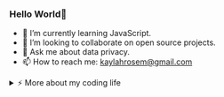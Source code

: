 ### Hello World👋



- 🌱 I’m currently learning JavaScript.
- 👯 I’m looking to collaborate on open source projects.
- 💬 Ask me about data privacy.
- 📫 How to reach me: kaylahrosem@gmail.com


<details>
<summary>⚡️ More about my coding life</summary>
<br />

![Top Langs](https://github-readme-stats.vercel.app/api/top-langs/?username=kaylahrose&layout=compact&hide=css,html)

![Kaylah Rose's github stats](https://github-readme-stats.vercel.app/api?username=kaylahrose&count_private=true&show_icons=true&theme=onedark)

</details>
